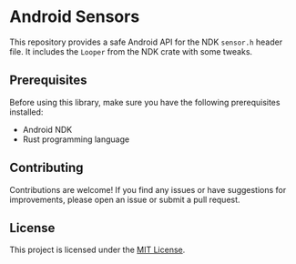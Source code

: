 # Android Sensors

This repository provides a safe Android API for the NDK `sensor.h` header file. It includes the `Looper` from the NDK crate with some tweaks.

## Prerequisites

Before using this library, make sure you have the following prerequisites installed:

- Android NDK
- Rust programming language

## Contributing

Contributions are welcome! If you find any issues or have suggestions for improvements, please open an issue or submit a pull request.

## License

This project is licensed under the [MIT License](LICENSE).
